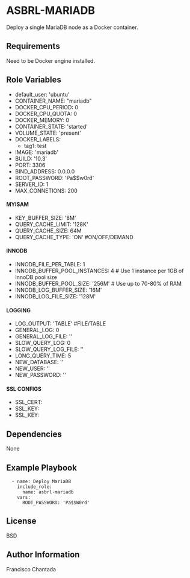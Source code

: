ASBRL-MARIADB
=========

Deploy a single MariaDB node as a Docker container.

Requirements
------------

Need to be Docker engine installed.

Role Variables
--------------

- default_user: 'ubuntu'
- CONTAINER_NAME: "mariadb"
- DOCKER_CPU_PERIOD: 0
- DOCKER_CPU_QUOTA: 0
- DOCKER_MEMORY: 0
- CONTAINER_STATE: 'started'
- VOLUME_STATE: 'present'
- DOCKER_LABELS:
  - tag1: test
- IMAGE: 'mariadb'
- BUILD: '10.3'
- PORT: 3306
- BIND_ADDRESS: 0.0.0.0
- ROOT_PASSWORD: 'Pa$$w0rd'
- SERVER_ID: 1
- MAX_CONNETIONS: 200
#### MYISAM
- KEY_BUFFER_SIZE: '8M'
- QUERY_CACHE_LIMIT: '128K'
- QUERY_CACHE_SIZE: 64M
- QUERY_CACHE_TYPE: 'ON' #ON/OFF/DEMAND
#### INNODB
- INNODB_FILE_PER_TABLE: 1
- INNODB_BUFFER_POOL_INSTANCES: 4 # Use 1 instance per 1GB of InnoDB pool size
- INNODB_BUFFER_POOL_SIZE: '256M' # Use up to 70-80% of RAM
- INNODB_LOG_BUFFER_SIZE: '16M'
- INNODB_LOG_FILE_SIZE: '128M'
#### LOGGING
- LOG_OUTPUT: 'TABLE' #FILE/TABLE
- GENERAL_LOG: 0
- GENERAL_LOG_FILE: ''
- SLOW_QUERY_LOG: 0
- SLOW_QUERY_LOG_FILE: ''
- LONG_QUERY_TIME: 5
- NEW_DATABASE: ''
- NEW_USER: ''
- NEW_PASSWORD: ''
#### SSL CONFIGS
- SSL_CERT:
- SSL_KEY:
- SSL_KEY:

Dependencies
------------

None

Example Playbook
----------------

      - name: Deploy MariaDB
        include_role:
          name: asbrl-mariadb
        vars:
          ROOT_PASSWORD: 'Pa$$W0rd'

License
-------

BSD

Author Information
------------------

Francisco Chantada